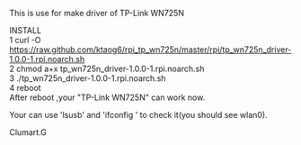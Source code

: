 This is use for make driver of TP-Link WN725N  

INSTALL  
1 curl -O https://raw.github.com/ktaog6/rpi_tp_wn725n/master/rpi/tp_wn725n_driver-1.0.0-1.rpi.noarch.sh  
2 chmod a+x tp_wn725n_driver-1.0.0-1.rpi.noarch.sh  
3 ./tp_wn725n_driver-1.0.0-1.rpi.noarch.sh  
4 reboot  
After reboot ,your "TP-Link WN725N" can work now.  

Your can use 'lsusb' and 'ifconfig ' to check it(you should see wlan0).

Clumart.G
